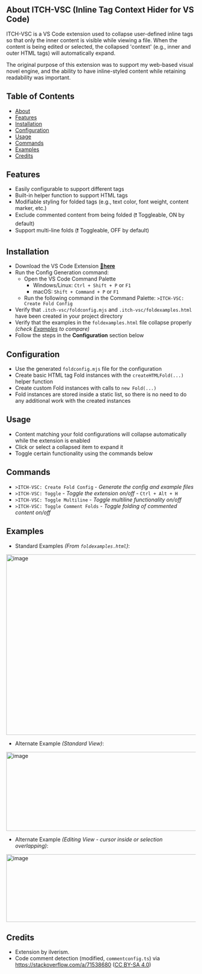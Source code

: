 ## About ITCH-VSC (Inline Tag Context Hider for VS Code)

ITCH-VSC is a VS Code extension used to collapse user-defined inline tags so that only the inner content is visible while viewing a file.
When the content is being edited or selected, the collapsed 'context' (e.g., inner and outer HTML tags) will automatically expand.

The original purpose of this extension was to support my web-based visual novel engine,
and the ability to have inline-styled content while retaining readability was important.

## Table of Contents
- [About](#about-itch-vsc-inline-tag-context-hider-for-vs-code)
- [Features](#features)
- [Installation](#installation)
- [Configuration](#configuration)
- [Usage](#usage)
- [Commands](#commands)
- [Examples](#examples)
- [Credits](#credits)

## Features

- Easily configurable to support different tags
- Built-in helper function to support HTML tags
- Modifiable styling for folded tags (e.g., text color, font weight, content marker, etc.)
- Exclude commented content from being folded (❗ Toggleable, ON by default)
- Support multi-line folds (❗ Toggleable, OFF by default)

## Installation

- Download the VS Code Extension **[🔗here](https://marketplace.visualstudio.com/items?itemName=ilverism.inline-tag-context-hider-vsc)**
- Run the Config Generation command:
  - Open the VS Code Command Palette
    - Windows/Linux: ```Ctrl + Shift + P``` or ```F1```
    - macOS: ```Shift + Command + P``` or ```F1```
  - Run the following command in the Command Palette: ```>ITCH-VSC: Create Fold Config```
- Verify that ```.itch-vsc/foldconfig.mjs``` and ```.itch-vsc/foldexamples.html``` have been created in your project directory
- Verify that the examples in the ```foldexamples.html``` file collapse properly _(check [Examples](#examples) to compare)_
- Follow the steps in the **Configuration** section below


## Configuration

- Use the generated ```foldconfig.mjs``` file for the configuration
- Create basic HTML tag Fold instances with the ```createHTMLFold(...)``` helper function
- Create custom Fold instances with calls to ```new Fold(...)```
- Fold instances are stored inside a static list, so there is no need to do any additional work with the created instances

## Usage

- Content matching your fold configurations will collapse automatically while the extension is enabled
- Click or select a collapsed item to expand it
- Toggle certain functionality using the commands below

## Commands

- ```>ITCH-VSC: Create Fold Config``` - _Generate the config and example files_
- ```>ITCH-VSC: Toggle``` - _Toggle the extension on/off_ - ```Ctrl + Alt + H```
- ```>ITCH-VSC: Toggle Multiline``` - _Toggle multiline functionality on/off_
- ```>ITCH-VSC: Toggle Comment Folds``` - _Toggle folding of commented content on/off_

## Examples

* Standard Examples _(From ```foldexamples.html```)_:


<img width="700" height="480" alt="image" src="https://github.com/user-attachments/assets/6566f4a2-ad13-4cf2-b9a3-0cf0bf801275" />

* Alternate Example _(Standard View)_:


<img width="700" height="210" alt="image" src="https://github.com/user-attachments/assets/ac9e0a6d-33e3-4f29-8644-beb9d36b0449" />

* Alternate Example _(Editing View - cursor inside or selection overlapping)_:


<img width="700" height="180" alt="image" src="https://github.com/user-attachments/assets/a96fb1d5-822b-46d2-9ab8-2afef6385916" />

## Credits

- Extension by ilverism.
- Code comment detection (modified, ```commentconfig.ts```) via https://stackoverflow.com/a/71538680 ([CC BY-SA 4.0](https://creativecommons.org/licenses/by-sa/4.0/))
